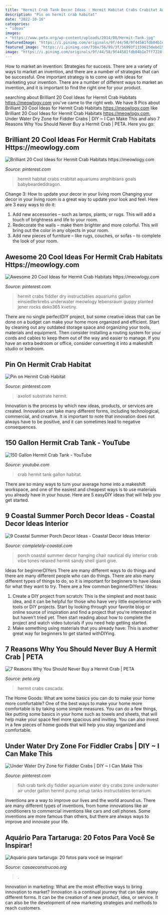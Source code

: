 ```yaml
---
title: "Hermit Crab Tank Decor Ideas : Hermit Habitat Crabs Crabitat Aquariums Amphibians Goals Babybeardeddragon"
description: "Pin on hermit crab habitat"
date: "2022-10-16"
categories:
- "ideas"
images:
- "https://www.peta.org/wp-content/uploads/2014/08/Hermit-Tank.jpg"
featuredImage: "https://i.pinimg.com/originals/9f/44/58/9f44581fdb04b1e7ff7228f85d7b7e50.jpg"
featured_image: "https://i.pinimg.com/736x/56/99/3f/56993f1159615debd1992ba21b760411--fish-tank-decoration-ideas-aquatic-animal.jpg?b=t"
image: "https://i.pinimg.com/originals/9f/44/58/9f44581fdb04b1e7ff7228f85d7b7e50.jpg"
---
```



How to market an invention: Strategies for success.
There are a variety of ways to market an invention, and there are a number of strategies that can be successful. One important strategy is to come up with ideas for marketing your invention. There are a number of different ways to market an invention, and it is important to find the right one for your product.

	

		
searching about Brilliant 20 Cool Ideas for Hermit Crab Habitats https://meowlogy.com you've came to the right web. We have 8 Pics about Brilliant 20 Cool Ideas for Hermit Crab Habitats https://meowlogy.com like Brilliant 20 Cool Ideas for Hermit Crab Habitats https://meowlogy.com, Under Water Dry Zone for Fiddler Crabs | DIY ~ I Can Make This and also 7 Reasons Why You Should Never Buy a Hermit Crab | PETA. Here you go:
		
    
## Brilliant 20 Cool Ideas For Hermit Crab Habitats Https://meowlogy.com

<img loading=lazy src="https://i.pinimg.com/originals/9f/44/58/9f44581fdb04b1e7ff7228f85d7b7e50.jpg" onerror="this.onerror=null;this.src='https://tse3.mm.bing.net/th?id=OIP.Bgv6PiNfmaMFRAixlalSbwHaFj&amp;pid=15.1';" alt="Brilliant 20 Cool Ideas for Hermit Crab Habitats https://meowlogy.com">

_Source: pinterest.com_

>hermit habitat crabs crabitat aquariums amphibians goals babybeardeddragon. 

	

Change 3: How to update your decor in your living room
Changing your decor in your living room is a great way to update your look and feel. Here are 3 easy ways to do it: 
1. Add new accessories – such as lamps, plants, or rugs. This will add a touch of brightness and life to your room. 
2. Redecorate the walls – make them brighter and more colorful. This will bring out the color in any objects in your room. 
3. Add new pieces of furniture – like rugs, couches, or sofas – to complete the look of your room.

    
## Awesome 20 Cool Ideas For Hermit Crab Habitats Https://meowlogy.com

<img loading=lazy src="https://i.pinimg.com/736x/58/de/bb/58debb6b692ac4e93565939318daf123.jpg" onerror="this.onerror=null;this.src='https://tse1.mm.bing.net/th?id=OIP.XO0xzHk6WJQf86ISNY2cswHaFj&amp;pid=15.1';" alt="Awesome 20 Cool Ideas for Hermit Crab Habitats https://meowlogy.com">

_Source: pinterest.com_

>hermit crabs fiddler dry instructables aquariums gallon einsiedlerkrebs underwater meowlogy lebensraum guppy planted jener rocks deko365 kvetiny. 

	

There are no single perfectDIY project, but some creative ideas that can be done on a budget can make your home more organized and efficient. Start by cleaning out any outdated storage space and organizing your tools, materials and equipment. Then consider installing a routing system for your cords and cables to keep them out of the way and easier to manage. If you have an extra bedroom or office, consider converting it into a makeshift studio or bedroom.

    
## Pin On Hermit Crab Habitat

<img loading=lazy src="https://i.pinimg.com/originals/ac/7b/3e/ac7b3e527a98fc8d899367852b10bd3f.jpg" onerror="this.onerror=null;this.src='https://tse4.mm.bing.net/th?id=OIP.htA4oCz-kKeHahOVlXicVAHaFj&amp;pid=15.1';" alt="Pin on Hermit Crab Habitat">

_Source: pinterest.com_

>axolotl substrate hermit. 

	

Innovation is the process by which new ideas, products, or services are created. Innovation can take many different forms, including technological, commercial, and creative. It is important to note that innovation does not always have to be positive, and it can sometimes lead to negative consequences.

    
## 150 Gallon Hermit Crab Tank - YouTube

<img loading=lazy src="https://i.ytimg.com/vi/WrahzfQ5C-Q/hqdefault.jpg" onerror="this.onerror=null;this.src='https://tse1.mm.bing.net/th?id=OIP.hHd1x9TIHhTToRwMUixilgHaFj&amp;pid=15.1';" alt="150 Gallon Hermit Crab Tank - YouTube">

_Source: youtube.com_

>crab hermit tank gallon habitat. 

	

There are so many ways to turn your average home into a makeshift workspace, and one of the easiest and cheapest ways is to use materials you already have in your house. Here are 5 easyDIY ideas that will help you get started.

    
## 9 Coastal Summer Porch Decor Ideas - Coastal Decor Ideas Interior

<img loading=lazy src="https://1.bp.blogspot.com/-wE2i2qhncpc/VT-8OuS5JwI/AAAAAAABDzo/lrRkPzSIFv4/s1600/nautical-summer-porch.jpg" onerror="this.onerror=null;this.src='https://tse4.mm.bing.net/th?id=OIP.K6qcEoUo40cKyHhOZ77m_gHaJV&amp;pid=15.1';" alt="9 Coastal Summer Porch Decor Ideas - Coastal Decor Ideas Interior">

_Source: completely-coastal.com_

>porch coastal summer decor hanging chair nautical diy interior crab vibe tones relaxed hermit sandy shell giant give. 

	

Ideas for beginnerDIYers
There are many different ways to do things and there are many different people who can do things. There are also many different types of things to do, so it is important for beginners to have ideas for what they want to try. There are a few common beginnerDIYers' Ideas: 
1. Create a DIY project from scratch: This is the simplest and most basic idea, and it can be helpful for those who have very little experience with tools or DIY projects. Start by looking through your favorite blog or online source of inspiration and find a project that you're interested in but haven't tried yet. Then start reading about how to complete the project and watch video tutorials if you need help getting started. 
2. Make something using materials that you already have: This is another great way for beginners to get started withDIYing.

    
## 7 Reasons Why You Should Never Buy A Hermit Crab | PETA

<img loading=lazy src="https://www.peta.org/wp-content/uploads/2014/08/Hermit-Tank.jpg" onerror="this.onerror=null;this.src='https://tse4.mm.bing.net/th?id=OIP.OdXS-Sb3tCUa-UN9SoYSfQHaFk&amp;pid=15.1';" alt="7 Reasons Why You Should Never Buy a Hermit Crab | PETA">

_Source: peta.org_

>hermit crabs cascada. 

	

The Home Goods: What are some basics you can do to make your home more comfortable?
One of the best ways to make your home more comfortable is by taking some simple measures. You can do a few things, like putting some basics in your home such as towels and sheets, that will help make your space feel more spacious and inviting. You can also invest in a few pieces of home goods that will help you stay organized and comfortable.

    
## Under Water Dry Zone For Fiddler Crabs | DIY ~ I Can Make This

<img loading=lazy src="https://i.pinimg.com/736x/56/99/3f/56993f1159615debd1992ba21b760411--fish-tank-decoration-ideas-aquatic-animal.jpg?b=t" onerror="this.onerror=null;this.src='https://tse2.mm.bing.net/th?id=OIP.wYCbjgIRzvqurPDf2RXh2gHaFj&amp;pid=15.1';" alt="Under Water Dry Zone for Fiddler Crabs | DIY ~ I Can Make This">

_Source: pinterest.com_

>fish crab tank diy fiddler aquarium water dry crabs zone underwater air under gallon hermit pump setup tanks instructables terrarium. 

	

Inventions are a way to improve our lives and the world around us. There are many different types of inventions, from home innovations like air conditioners to commercial inventions like cars and cell phones. Some inventions are more famous than others, but there are always ways to improve and innovate your life.

    
## Aquário Para Tartaruga: 20 Fotos Para Você Se Inspirar!

<img loading=lazy src="https://casaeconstrucao.org/wp-content/uploads/2017/05/aquario-para-tartaruga-16.jpg" onerror="this.onerror=null;this.src='https://tse3.mm.bing.net/th?id=OIP.RYxqMULlPfkvnpBMKe5q_wHaFj&amp;pid=15.1';" alt="Aquário para tartaruga: 20 fotos para você se inspirar!">

_Source: casaeconstrucao.org_

>. 

	

Innovation in marketing: What are the most effective ways to bring innovation to market?
Innovation is a continual journey that can take many different forms. It can be the creation of a new product, idea, or service. It can also be the development of new marketing strategies and methods to reach customers.

